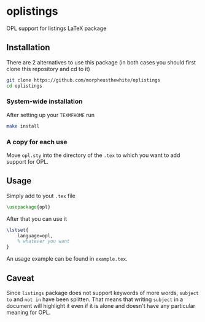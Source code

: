 # oplistings

OPL support for listings LaTeX package

## Installation

There are 2 alternatives to use this package (in both cases you should first clone this repository and cd to it)

```bash
git clone https://github.com/morpheusthewhite/oplistings
cd oplistings
```

### System-wide installation

After setting up your `TEXMFHOME` run
```bash
make install
```

### A copy for each use

Move `opl.sty` into the directory of the `.tex` to which you want to add support for OPL.

## Usage

Simply add to yout `.tex` file

```latex
\usepackage{opl}
```
After that you can use it 
```latex
\lstset{
	language=opl,
	% whatever you want
}
```

An usage example can be found in `example.tex`.

## Caveat

Since `listings` package does not support keywords of more words, `subject to` and `not in` have been splitten. That means that writing `subject` in a document will highlight it even if it is alone and doesn't have any particular meaning for OPL.